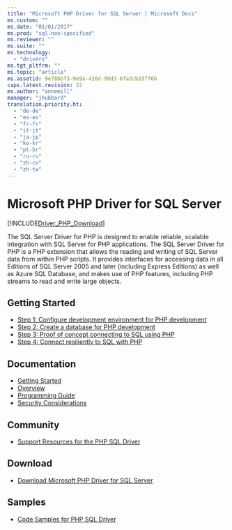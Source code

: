 ```yaml
---
title: "Microsoft PHP Driver for SQL Server | Microsoft Docs"
ms.custom: ""
ms.date: "01/01/2017"
ms.prod: "sql-non-specified"
ms.reviewer: ""
ms.suite: ""
ms.technology: 
  - "drivers"
ms.tgt_pltfrm: ""
ms.topic: "article"
ms.assetid: 9e78bbf3-9e9a-426d-99d3-6fa2cb33ff6b
caps.latest.revision: 22
ms.author: "annemill"
manager: "jhubbard"
translation.priority.ht: 
  - "de-de"
  - "es-es"
  - "fr-fr"
  - "it-it"
  - "ja-jp"
  - "ko-kr"
  - "pt-br"
  - "ru-ru"
  - "zh-cn"
  - "zh-tw"
---
```

# Microsoft PHP Driver for SQL Server
[!INCLUDE[Driver_PHP_Download](../../connect/php/includes)]

The SQL Server Driver for PHP is designed to enable reliable, scalable integration with SQL Server for PHP applications. The SQL Server Driver for PHP is a PHP extension that allows the reading and writing of SQL Server data from within PHP scripts. It provides interfaces for accessing data in all Editions of SQL Server 2005 and later (including Express Editions) as well as Azure SQL Database, and makes use of PHP features, including PHP streams to read and write large objects.  
  
## Getting Started  
* [Step 1: Configure development environment for PHP development](../../connect/php/step-1--configure-development-environment-for-php-development.md)  
* [Step 2: Create a database for PHP development](../../connect/php/step-2--create-a-sql-database-for-php-development.md)  
* [Step 3: Proof of concept connecting to SQL using PHP](../../connect/php/step-3--proof-of-concept-connecting-to-sql-using-php.md)  
* [Step 4: Connect resiliently to SQL with PHP](../../connect/php/step-4--connect-resiliently-to-sql-with-php.md)  
  
## Documentation  
* [Getting Started](../../connect/php/getting-started-with-the-php-sql-driver.md)
* [Overview](../../connect/php/overview-of-the-php-sql-driver.md)
* [Programming Guide](../../connect/php/programming-guide-for-php-sql-driver.md) 
* [Security Considerations](../../connect/php/security-considerations-for-php-sql-driver.md)
  
## Community  
* [Support Resources for the PHP SQL Driver](../../connect/php/support-resources-for-the-php-sql-driver.md)
  
## Download  
* [Download Microsoft PHP Driver for SQL Server](../../connect/php/download-microsoft-php-driver-for-sql-server.md)  
  
## Samples  
* [Code Samples for PHP SQL Driver](../../connect/php/code-samples-for-php-sql-driver.md)
